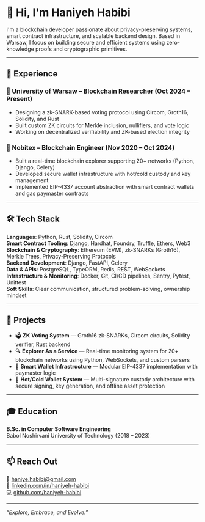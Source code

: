 # 👋 Hi, I'm Haniyeh Habibi

I'm a blockchain developer passionate about privacy-preserving systems, smart contract infrastructure, and scalable backend design. Based in Warsaw, I focus on building secure and efficient systems using zero-knowledge proofs and cryptographic primitives.

---

## 💼 Experience

### 🧪 University of Warsaw – Blockchain Researcher (Oct 2024 – Present)  
- Designing a zk-SNARK-based voting protocol using Circom, Groth16, Solidity, and Rust  
- Built custom ZK circuits for Merkle inclusion, nullifiers, and vote logic  
- Working on decentralized verifiability and ZK-based election integrity

### 🔧 Nobitex – Blockchain Engineer (Nov 2020 – Oct 2024)  
- Built a real-time blockchain explorer supporting 20+ networks (Python, Django, Celery)  
- Developed secure wallet infrastructure with hot/cold custody and key management  
- Implemented EIP-4337 account abstraction with smart contract wallets and gas paymaster contracts

---

## 🛠 Tech Stack

**Languages**: Python, Rust, Solidity, Circom  
**Smart Contract Tooling**: Django, Hardhat, Foundry, Truffle, Ethers, Web3  
**Blockchain & Cryptography**: Ethereum (EVM), zk-SNARKs (Groth16), Merkle Trees, Privacy-Preserving Protocols  
**Backend Development**: Django, FastAPI, Celery  
**Data & APIs**: PostgreSQL, TypeORM, Redis, REST, WebSockets  
**Infrastructure & Monitoring**: Docker, Git, CI/CD pipelines, Sentry, Pytest, Unittest  
**Soft Skills**: Clear communication, structured problem-solving, ownership mindset  

---

## 🚀 Projects

- 🗳 **ZK Voting System** — Groth16 zk-SNARKs, Circom circuits, Solidity verifier, Rust backend  
- 🔍 **Explorer As a Service** — Real-time monitoring system for 20+ blockchain networks using Python, WebSockets, and custom parsers  
- 🔐 **Smart Wallet Infrastructure** — Modular EIP-4337 implementation with paymaster logic  
- 🧊 **Hot/Cold Wallet System** — Multi-signature custody architecture with secure signing, key generation, and offline asset protection  

---

## 🎓 Education

**B.Sc. in Computer Software Engineering**  
Babol Noshirvani University of Technology (2018 – 2023)

---

## 📫 Reach Out

📧 [haniye.habibi@gmail.com](mailto:haniye.habibi@gmail.com)  
💼 [linkedin.com/in/haniyeh-habibi](https://linkedin.com/in/haniyeh-habibi)  
💻 [github.com/haniyeh-habibi](https://github.com/haniyeh-habibi)

---

_“Explore, Embrace, and Evolve.”_
